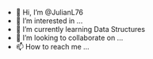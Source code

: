 - 👋 Hi, I’m @JulianL76
- 👀 I’m interested in ...
- 🌱 I’m currently learning Data Structures
- 💞️ I’m looking to collaborate on ...
- 📫 How to reach me ...

<!---
JulianL76/JulianL76 is a ✨ special ✨ repository because its `README.md` (this file) appears on your GitHub profile.
You can click the Preview link to take a look at your changes.
--->
